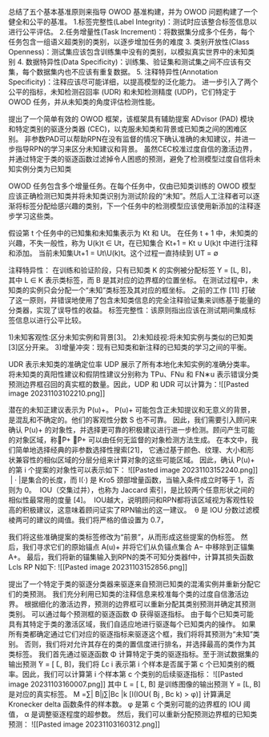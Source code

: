 总结了五个基本基准原则来指导 OWOD 基准构建，并为 OWOD 问题构建了一个健全和公平的基准。
1.标签完整性(Label Integrity)：测试时应该整合标签信息以进行公平评估。 
2.任务增量性(Task Increment)：将数据集分成多个任务，每个任务包含一组语义超类别的类别，以逐步增加任务的难度
3. 类别开放性(Class Openness)：测试集应该包含训练集中没有的类别，以模拟真实世界中的未知类别
4. 数据特异性(Data Specificity)：训练集、验证集和测试集之间不应该有交集，每个数据集内也不应该有重复数据。
5. 注释特异性(Annotation Specificity)：注释应该尽可能详细，以提高模型的泛化能力。
进一步引入了两个公平的指标，未知检测召回率 (UDR) 和未知检测精度 (UDP)，它们特定于 OWOD 任务，并从未知类的角度评估检测性能。

提出了一个简单有效的 OWOD 框架，该框架具有辅助提案 ADvisor (PAD) 模块和特定类别的驱逐分类器 (CEC)，以克服未知类和背景或已知类之间的困难区别。
非参数PAD可以帮助RPN在没有监督的情况下确认准确的未知建议，并进一步指导RPN的学习来区分未知建议和背景。
虽然CEC校准过度自信的激活边界，并通过特定于类的驱逐函数过滤掉令人困惑的预测，避免了检测模型过度自信将未知实例分类为已知类

OWOD 任务包含多个增量任务。在每个任务中，仅由已知类训练的 OWOD 模型应该正确检测已知类并将未知类识别为测试阶段的“未知”。然后人工注释者可以逐渐将标签分配给感兴趣的类别，下一个任务中的检测模型应该使用新添加的注释逐步学习这些类。

假设第 t 个任务中的已知集和未知集表示为 Kt 和 Ut。
在任务 t + 1 中，未知类的兴趣，不失一般性，称为 U(k)t ∈ Ut，在已知集合 Kt+1 = Kt ∪ U(k)t 中进行注释和添加。
当前未知集Ut+1 = Ut\U(k)t。这个过程一直持续到 UT = ∅

注释特异性：
在训练和验证阶段，只有已知类 K 的实例被分配标签 Y = [L, B]，其中 L ∈ K 表示类标签，而 B 是其对应的边界框的位置坐标。
在测试过程中，未知类的实例只会分配一个“未知”类标签及其对应的框坐标。
之前的工作 [11] 打破了这一原则，并错误地使用了包含未知类信息的完全注释验证集来训练基于能量的分类器，实现了误导性的收益。
标签完整性：该原则指出应该在测试期间集成标签信息以进行公平比较。

1)未知客观性:区分未知实例和背景[3]。
2)未知歧视:将未知实例与类似的已知类[3]区分开来。
3)增量冲突：现有已知类和新注释的已知类的学习之间的平衡。

UDR 表示未知类的准确定位率
UDP 展示了所有本地化未知实例的准确分类率。
将未知类的真阳性建议和假阴性建议分别称为 TPu、FNu 和 FN∗u 表示错误分类预测边界框召回的真实框的数量。因此，UDP 和 UDR 可以计算为：![[Pasted image 20231103102210.png]]


潜在的未知正建议表示为 P(u)+。
P(u)+ 可能包含正未知提议和无意义的背景，是混乱和不确定的。他们的客观性分数 S 也不可靠。
因此，我们需要引入顾问来确认 P(u)+ 的对象性，并选择更可靠的积极建议进行进一步检测。顾问产生可能的对象区域，称为̃P+
。̃P+ 可以由任何无监督的对象检测方法生成。
在本文中，我们简单地选择经典的非参数选择性搜索[21]，
它通过基于颜色、纹理、大小和形状兼容性的相似区域的分层分组来计算对象的这些可能区域。
因此，确认 P(u)+ 的第 i 个提案的对象性可以表示如下：
![[Pasted image 20231103152240.png]]
 | · |是集合的长度，而 I(·) 是 Kro5 颈部增量函数，当输入条件成立时等于 1，否则为 0。
 IOU（交集过并），也称为 Jaccard 索引，是比较两个任意形状之间的相似性最常用的度量 [4]。
 IOU越大，说明顾问和RPN都将该区域视为客观性较高的积极建议，这意味着顾问证实了RPN输出的这一建议。
 θ 是 IOU 分数过滤模棱两可的建议的阈值。我们将严格的值设置为 0.7，

我们将这些准确提案的类标签修改为“前景”，从而形成这些提案的伪标签。
然后，我们寻求它们的原始锚点 A(u)+ 并将它们从负锚点集合 A− 中移除到正锚集 A+。
最后，我们将新的锚集输入到RPN的类不可知分类器f中，计算其损失函数Lcls RP N如下:
![[Pasted image 20231103152856.png]]

提出了一个特定于类的驱逐分类器来驱逐来自预测已知类的混淆实例并重新分配它们的类预测。
我们充分利用已知类的注释信息来校准每个类的过度自信激活边界。
根据细化的激活边界，预测的边界框可以重新分配其类别预测并确定其预测类别。
可以通过每个预测框的驱逐函数 Φ 获得驱逐指标。
由于每个已知类可能具有其特定于类的激活区域，我们自适应地进行驱逐每个已知类内的操作。
如果所有类都确定通过它们对应的驱逐指标来驱逐这个框，我们将将其预测为“未知”类别。
否则，我们将对允许其存在的类的置信度进行排名，并选择最高的类作为其类标签。
我们首先通过驱逐函数 Φ 计算特定于类的驱逐指标。至于测试数据集的输出预测 ̄Y = [ ̄L, ̄B]，我们将 ̄Lc i 表示第 i 个样本是否属于第 c 个已知类别的概率。因此，我们可以计算第 i 个样本第 c 个类别的后续驱逐指标：
![[Pasted image 20231103160007.png]]
其中 ̃L = [ ̃L, ̃B] 是训练图像的输出预测
Y = [L, B] 是对应的真实标签。
M =∑| ̃B|j∑|Bc |k [I(IOU( ̃Bj , Bc k) > φ)] 计算满足 Kronecker delta 函数条件的样本数。
φ 是第 c 个类别可能的边界框的 IOU 阈值，
α 是调整驱逐程度的超参数。
然后，我们可以重新分配预测边界框的已知类预测：
![[Pasted image 20231103160312.png]]


